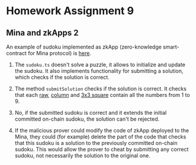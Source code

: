 # Homework Assignment 9

## Mina and zkApps 2

An example of sudoku implemented as zkApp (zero-knowledge smart-contract for Mina protocol) is [here](https://github.com/nlipartiia-hacken/zkapp-example-sudoku).

1. The `sudoku.ts` doesn't solve a puzzle, it allows to initialize and update the sudoku. It also implements functionality for submitting a solution, which checks if the solution is correct.

2. The method `submitSolution` checks if the solution is correct. It checks that each [raw](https://github.com/nlipartiia-hacken/zkapp-example-sudoku/blob/150d237843034b45c133755258cb53792c4c14f6/src/sudoku.ts#L64-L67), [column](https://github.com/nlipartiia-hacken/zkapp-example-sudoku/blob/150d237843034b45c133755258cb53792c4c14f6/src/sudoku.ts#L69-L72) and [3x3 square](https://github.com/nlipartiia-hacken/zkapp-example-sudoku/blob/150d237843034b45c133755258cb53792c4c14f6/src/sudoku.ts#L74-L81) contain all the numbers from 1 to 9.

3. No, if the submitted sudoku is correct and it extends the initial committed on-chain sudoku, the solution can't be rejected.

4. If the malicious prover could modify the code of zkApp deployed to the Mina, they could (for example) delete the part of the code that checks that this sudoku is a solution to the previously committed on-chain sudoku. This would allow the prover to cheat by submitting any correct sudoku, not necessarily the solution to the original one.
